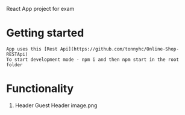 React App project for exam

# Getting started 

    App uses this [Rest Api](https://github.com/tonnyhc/Online-Shop-RESTApi)
    To start development mode - npm i and then npm start in the root folder

# Functionality
1. Header 
Guest Header
image.png
